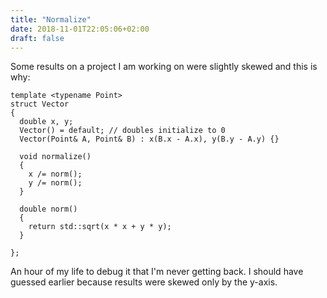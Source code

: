 ```yaml
---
title: "Normalize"
date: 2018-11-01T22:05:06+02:00
draft: false
---
```


Some results on a project I am working on were slightly skewed and this is why:

```
template <typename Point>
struct Vector
{
  double x, y;
  Vector() = default; // doubles initialize to 0
  Vector(Point& A, Point& B) : x(B.x - A.x), y(B.y - A.y) {}

  void normalize()
  {
    x /= norm();
    y /= norm();
  }

  double norm()
  {
    return std::sqrt(x * x + y * y);
  }

};
```

An hour of my life to debug it that I'm never getting back. I should have guessed earlier because results were skewed only by the y-axis.
